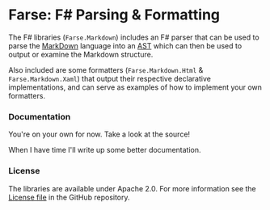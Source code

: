 Farse: F# Parsing &amp; Formatting
==================================

The F# libraries (`Farse.Markdown`) includes an F# parser that can be used to parse the [MarkDown][1] language into an [AST][2] which can then be used to output or examine the Markdown structure.

Also included are some formatters (`Farse.Markdown.Html` &amp; `Farse.Markdown.Xaml`) that output their respective declarative implementations, and can serve as examples of how to implement your own formatters.

### Documentation

You're on your own for now.  Take a look at the source!  

When I have time I'll write up some better documentation.

### License

The libraries are available under Apache 2.0.  For more information see the [License file][3] in the GitHub repository.

 [1]: http://daringfireball.net/projects/markdown/syntax
 [2]: http://en.wikipedia.org/wiki/Abstract_syntax_tree
 [3]: https://github.com/Bunk/farse/blob/master/LICENSE.md

